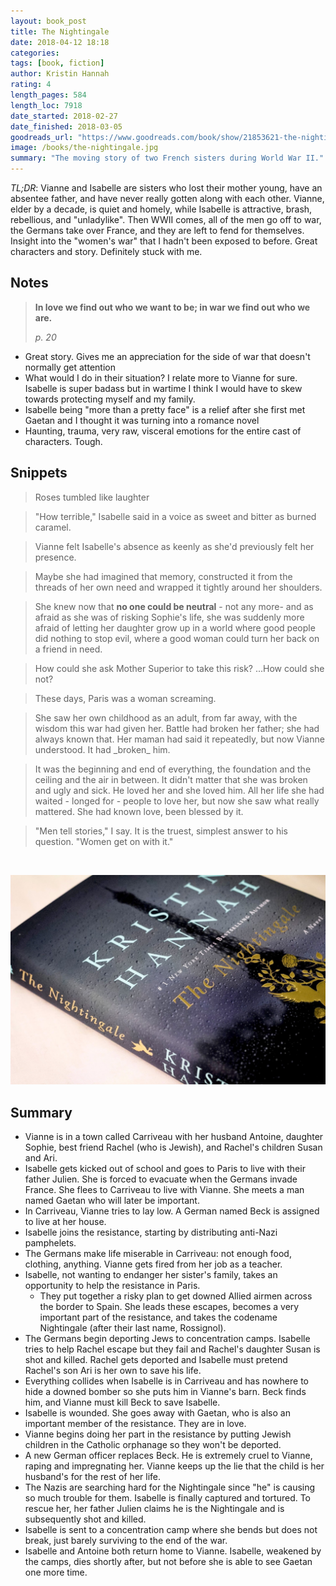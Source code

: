 ```yaml
---
layout: book_post
title: The Nightingale
date: 2018-04-12 18:18
categories:
tags: [book, fiction]
author: Kristin Hannah
rating: 4
length_pages: 584
length_loc: 7918
date_started: 2018-02-27
date_finished: 2018-03-05
goodreads_url: "https://www.goodreads.com/book/show/21853621-the-nightingale"
image: /books/the-nightingale.jpg
summary: "The moving story of two French sisters during World War II."
---
```


*TL;DR*: Vianne and Isabelle are sisters who lost their mother young,
have an absentee father, and have never really gotten along with each
other. Vianne, elder by a decade, is quiet and homely, while Isabelle is
attractive, brash, rebellious, and "unladylike". Then WWII comes, all of
the men go off to war, the Germans take over France, and they are left
to fend for themselves. Insight into the "women's war" that I hadn't
been exposed to before. Great characters and story. Definitely stuck
with me.

## Notes

<blockquote>
  <p>
    <b>In love we find out who we want to be; in war we find out who we are.</b>
  </p>
  <footer><cite>p. 20</cite></footer>
</blockquote>

* Great story. Gives me an appreciation for the side of war that doesn't
  normally get attention
* What would I do in their situation? I relate more to Vianne for sure.
  Isabelle is super badass but in wartime I think I would have to skew
  towards protecting myself and my family.
* Isabelle being "more than a pretty face" is a relief after she first
  met Gaetan and I thought it was turning into a romance novel
* Haunting, trauma, very raw, visceral emotions for the entire cast of
  characters. Tough.

## Snippets

<blockquote>
  <p>Roses tumbled like laughter</p>
</blockquote>

<blockquote>
  <p>
    "How terrible," Isabelle said in a voice as sweet and bitter as
    burned caramel.
  </p>
</blockquote>

<blockquote>
  <p>
    Vianne felt Isabelle's absence as keenly as she'd previously felt
    her presence.
  </p>
</blockquote>

<blockquote>
  <p>
    Maybe she had imagined that memory, constructed it from the threads
    of her own need and wrapped it tightly around her shoulders.
  </p>
</blockquote>

<blockquote>
  <p>
    She knew now that <b>no one could be neutral</b> - not any more- and as
    afraid as she was of risking Sophie's life, she was suddenly more
    afraid of letting her daughter grow up in a world where good people
    did nothing to stop evil, where a good woman could turn her back on
    a friend in need.
  </p>
</blockquote>

<blockquote>
  <p>
    How could she ask Mother Superior to take this risk? ...How could
    she not?
  </p>
</blockquote>

<blockquote>
  <p>
    These days, Paris was a woman screaming.
  </p>
</blockquote>

<blockquote>
  <p>
    She saw her own childhood as an adult, from far away, with the
    wisdom this war had given her. Battle had broken her father; she had
    always known that. Her maman had said it repeatedly, but now Vianne
    understood. It had _broken_ him.
  </p>
</blockquote>

<blockquote>
  <p>
    It was the beginning and end of everything, the foundation and the
    ceiling and the air in between. It didn't matter that she was broken
    and ugly and sick. He loved her and she loved him. All her life she
    had waited - longed for - people to love her, but now she saw what
    really mattered. She had known love, been blessed by it.
  </p>
</blockquote>

<blockquote>
  <p>
    "Men tell stories," I say. It is the truest, simplest answer to his
    question. "Women get on with it."
  </p>
</blockquote>

<br />

![book](/images/books/the-nightingale-2.jpg)

## Summary

* Vianne is in a town called Carriveau with her husband Antoine,
  daughter Sophie, best friend Rachel (who is Jewish), and Rachel's
  children Susan and Ari.
* Isabelle gets kicked out of school and goes to Paris to live with
  their father Julien. She is forced to evacuate when the Germans invade
  France. She flees to Carriveau to live with Vianne. She meets a man
  named Gaetan who will later be important.
* In Carriveau, Vianne tries to lay low. A German named Beck is assigned
  to live at her house.
* Isabelle joins the resistance, starting by distributing anti-Nazi
  pamphelets.
* The Germans make life miserable in Carriveau: not enough food,
  clothing, anything. Vianne gets fired from her job as a teacher.
* Isabelle, not wanting to endanger her sister's family, takes an
  opportunity to help the resistance in Paris.
  * They put together a risky plan to get downed Allied airmen across
    the border to Spain. She leads these escapes, becomes a very
    important part of the resistance, and takes the codename Nightingale
    (after their last name, Rossignol).
* The Germans begin deporting Jews to concentration camps. Isabelle
  tries to help Rachel escape but they fail and Rachel's daughter Susan
  is shot and killed. Rachel gets deported and Isabelle must pretend
  Rachel's son Ari is her own to save his life.
* Everything collides when Isabelle is in Carriveau and has nowhere to
  hide a downed bomber so she puts him in Vianne's barn. Beck finds him,
  and Vianne must kill Beck to save Isabelle.
* Isabelle is wounded. She goes away with Gaetan, who is also an
  important member of the resistance. They are in love.
* Vianne begins doing her part in the resistance by putting Jewish
  children in the Catholic orphanage so they won't be deported.
* A new German officer replaces Beck. He is extremely cruel to Vianne,
  raping and impregnating her. Vianne keeps up the lie that the child is
  her husband's for the rest of her life.
* The Nazis are searching hard for the Nightingale since "he" is causing
  so much trouble for them. Isabelle is finally captured and tortured.
  To rescue her, her father Julien claims he is the Nightingale and is
  subsequently shot and killed.
* Isabelle is sent to a concentration camp where she bends but does not
  break, just barely surviving to the end of the war.
* Isabelle and Antoine both return home to Vianne. Isabelle, weakened by
  the camps, dies shortly after, but not before she is able to see
  Gaetan one more time.
